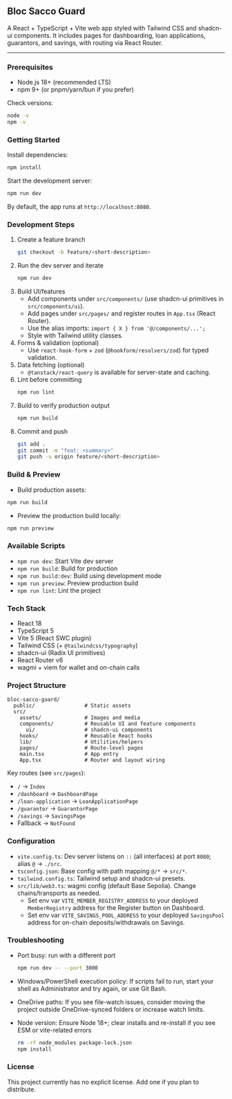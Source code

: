 ## Bloc Sacco Guard

A React + TypeScript + Vite web app styled with Tailwind CSS and shadcn-ui components. It includes pages for dashboarding, loan applications, guarantors, and savings, with routing via React Router.

---

### Prerequisites
- Node.js 18+ (recommended LTS)
- npm 9+ (or pnpm/yarn/bun if you prefer)

Check versions:
```bash
node -v
npm -v
```

### Getting Started
Install dependencies:
```bash
npm install
```

Start the development server:
```bash
npm run dev
```

By default, the app runs at `http://localhost:8080`.

### Development Steps
1. Create a feature branch
   ```bash
   git checkout -b feature/<short-description>
   ```
2. Run the dev server and iterate
   ```bash
   npm run dev
   ```
3. Build UI/features
   - Add components under `src/components/` (use shadcn-ui primitives in `src/components/ui`).
   - Add pages under `src/pages/` and register routes in `App.tsx` (React Router).
   - Use the alias imports: `import { X } from '@/components/...';`
   - Style with Tailwind utility classes.
4. Forms & validation (optional)
   - Use `react-hook-form` + `zod` (`@hookform/resolvers/zod`) for typed validation.
5. Data fetching (optional)
   - `@tanstack/react-query` is available for server-state and caching.
6. Lint before committing
   ```bash
   npm run lint
   ```
7. Build to verify production output
   ```bash
   npm run build
   ```
8. Commit and push
   ```bash
   git add .
   git commit -m "feat: <summary>"
   git push -u origin feature/<short-description>
   ```

### Build & Preview
- Build production assets:
```bash
npm run build
```

- Preview the production build locally:
```bash
npm run preview
```

### Available Scripts
- `npm run dev`: Start Vite dev server
- `npm run build`: Build for production
- `npm run build:dev`: Build using development mode
- `npm run preview`: Preview production build
- `npm run lint`: Lint the project

### Tech Stack
- React 18
- TypeScript 5
- Vite 5 (React SWC plugin)
- Tailwind CSS (+ `@tailwindcss/typography`)
- shadcn-ui (Radix UI primitives)
- React Router v6
- wagmi + viem for wallet and on-chain calls

### Project Structure
```
bloc-sacco-guard/
  public/                # Static assets
  src/
    assets/              # Images and media
    components/          # Reusable UI and feature components
      ui/                # shadcn-ui components
    hooks/               # Reusable React hooks
    lib/                 # Utilities/helpers
    pages/               # Route-level pages
    main.tsx             # App entry
    App.tsx              # Router and layout wiring
```

Key routes (see `src/pages`):
- `/` → `Index`
- `/dashboard` → `DashboardPage`
- `/loan-application` → `LoanApplicationPage`
- `/guarantor` → `GuarantorPage`
- `/savings` → `SavingsPage`
- Fallback → `NotFound`

### Configuration
- `vite.config.ts`: Dev server listens on `::` (all interfaces) at port `8080`; alias `@` → `./src`.
- `tsconfig.json`: Base config with path mapping `@/*` → `src/*`.
- `tailwind.config.ts`: Tailwind setup and shadcn-ui presets.
- `src/lib/web3.ts`: wagmi config (default Base Sepolia). Change chains/transports as needed.
  - Set env var `VITE_MEMBER_REGISTRY_ADDRESS` to your deployed `MemberRegistry` address for the Register button on Dashboard.
  - Set env var `VITE_SAVINGS_POOL_ADDRESS` to your deployed `SavingsPool` address for on-chain deposits/withdrawals on Savings.

### Troubleshooting
- Port busy: run with a different port
  ```bash
  npm run dev -- --port 3000
  ```

- Windows/PowerShell execution policy: If scripts fail to run, start your shell as Administrator and try again, or use Git Bash.

- OneDrive paths: If you see file-watch issues, consider moving the project outside OneDrive-synced folders or increase watch limits.

- Node version: Ensure Node 18+; clear installs and re-install if you see ESM or vite-related errors
  ```bash
  rm -rf node_modules package-lock.json
  npm install
  ```

### License
This project currently has no explicit license. Add one if you plan to distribute.
